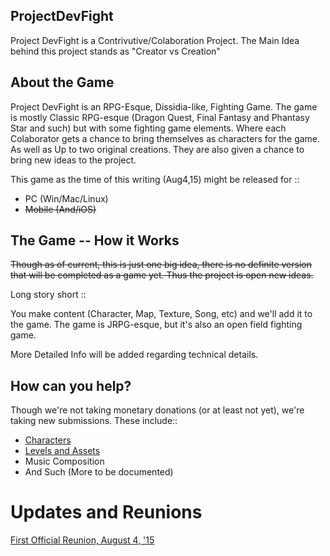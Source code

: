 ## ProjectDevFight

Project DevFight is a Contrivutive/Colaboration Project.
The Main Idea behind this project stands as "Creator vs Creation"

## About the Game

Project DevFight is an RPG-Esque, Dissidia-like, Fighting Game.
The game is  mostly Classic RPG-esque (Dragon Quest, Final Fantasy and
Phantasy Star and such) but with some fighting game elements.
Where each Colaborator gets a chance to bring themselves as characters
for the game. As well as Up to two original creations. They are also
given a chance to bring new ideas to the project.

This game as the time of this writing (Aug4,15) might be released for ::
* PC (Win/Mac/Linux)
* ~~Mobile (And/iOS)~~

## The Game -- How it Works
~~Though as of current, this is just one big idea, there is no definite
version that will be completed as a game yet. Thus the project is open
new ideas.~~

Long story short ::

You make content (Character, Map, Texture, Song, etc) and we'll add it to the
game. The game is JRPG-esque, but it's also an open field fighting game.

More Detailed Info will be added regarding technical details.



## How can you help?
Though we're not taking monetary donations (or at least not yet),
we're taking new submissions. These include::
* [Characters](./Documentation/CharacterSubmission.md)
* [Levels and Assets](./Documentation/LevelSubmission.md)
* Music Composition
* And Such (More to be documented)


# Updates and Reunions

[First Official Reunion, August 4, '15](./Reunions/August4.md)
